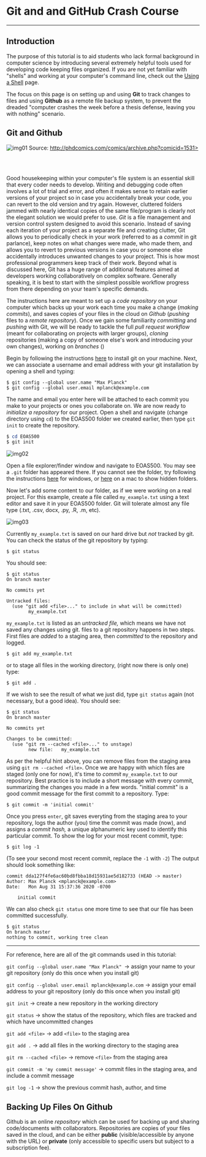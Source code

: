 # Git and and GitHub Crash Course

---

## Introduction

The purpose of this tutorial is to aid students who lack formal background in computer science by introducing several extremely helpful tools used for developing code keeping files organized. If you are not yet familiar with "shells" and working at your computer's command line, check out the [Using a Shell](shells_crash_course.html) page.

The focus on this page is on setting up and using **Git** to track changes to files and using **Github** as a remote file backup system, to prevent the dreaded "computer crashes the week before a thesis defense, leaving you with nothing" scenario.

## Git and Github

![img01](images/phd_versioncontrol.png "phd version control")
Source: http://phdcomics.com/comics/archive.php?comicid=1531>

<br>
<br>

Good housekeeping within your computer's file system is an essential skill that every coder needs to develop. Writing and debugging code often involves a lot of trial and error, and often it makes sense to retain earlier versions of your project so in case you accidentally break your code, you can revert to the old version and try again. However, cluttered folders jammed with nearly identical copies of the same file/program is clearly not the elegant solution we would prefer to use. *Git* is a file management and version control system designed to avoid this scenario. Instead of saving each iteration of your project as a separate file and creating clutter, Git allows you to periodically check in your work (referred to as a *commit* in git parlance), keep notes on what changes were made, who made them, and allows you to revert to previous versions in case you or someone else accidentally introduces unwanted changes to your project. This is how most professional programmers keep track of their work. Beyond what is discussed here, Git has a huge range of additional features aimed at developers working collaboratively on complex software. Generally speaking, it is best to start with the simplest possible workflow progress from there depending on your team's specific demands.

 The instructions here are meant to set up a *code repository* on your computer which backs up your work each time you make a change (*making commits*), and saves copies of your files in the cloud on *Github* (*pushing* files to a *remote repository*). Once we gain some familiarity *committing* and *pushing* with Git, we will be ready to tackle the full *pull request workflow* (meant for collaborating on projects with larger groups), *cloning* repositories (making a copy of someone else's work and introducing your own changes), working on *branches* ()

Begin by following the instructions [here](https://git-scm.com/book/en/v2/Getting-Started-Installing-Git) to install git on your machine. Next, we can associate a username and email address with your git installation by opening a shell and typing:

```
$ git config --global user.name "Max Planck"
$ git config --global user.email mplanck@example.com
```

The name and email you enter here will be attached to each commit you make to your projects or ones you collaborate on. We are now ready to *initialize a repository* for our project. Open a shell and navigate (change directory using ```cd```) to the EOAS500 folder we created earlier, then type ```git init``` to create the repository.

```powershell
$ cd EOAS500
$ git init
```

![img02](images/initial_git.png "intitial git")

Open a file explorer/finder window and navigate to EOAS500. You may see a ```.git``` folder has appeared there. If you cannot see the folder, try following the instructions [here](myurl.com) for windows, or [here](myurl.com) on a mac to show hidden folders.

Now let's add some content to our folder, as if we were working on a real project. For this example, create a file called ```my_example.txt``` using a text editor and save it in your EOAS500 folder. Git will tolerate almost any file type (.txt, .csv, docx, .py, .R, .m, etc).

![img03](images/initial_file.png "intital file")

Currently ```my_example.txt``` is saved on our hard drive but *not* tracked by git. You can check the status of the git repository by typing:

```
$ git status
```
You should see:

```
$ git status
On branch master

No commits yet

Untracked files:
  (use "git add <file>..." to include in what will be committed)
        my_example.txt

```

```my_example.txt``` is listed as an *untracked file,* which means we have not saved any changes using git.  files to a git repository happens in two steps. First files are *added* to a staging area, then *committed* to the repository and logged.

```
$ git add my_example.txt
```

or to stage all files in the working directory, (right now there is only one) type:

```
$ git add .
```

If we wish to see the result of what we just did, type ```git status``` again (not necessary, but a good idea). You should see:

```
$ git status
On branch master

No commits yet

Changes to be committed:
  (use "git rm --cached <file>..." to unstage)
        new file:   my_example.txt
```

As per the helpful hint above, you can remove files from the staging area using ```git rm --cached <file>```. Once we are happy with which files are staged (only one for now), it's time to *commit* ```my_example.txt``` to our repository. Best practice is to include a short message with every commit, summarizing the changes you made in a few words. "initial commit" is a good commit message for the first commit to a repository. Type:

```
$ git commit -m 'initial commit'
```

Once you press ```enter```, git saves everyting from the staging area to your repository, logs the author (you) time the commit was made (now), and assigns a *commit hash,* a unique alphanumeric key used to identify this particular commit. To show the log for your most recent commit, type:

```
$ git log -1
```

(To see your second most recent commit, replace the ```-1``` with ```-2```) The output should look something like:

```
commit dda127f4fe6ac60bd8fbba18d15931ae5d182733 (HEAD -> master)
Author: Max Planck <mplanck@example.com>
Date:   Mon Aug 31 15:37:36 2020 -0700

    initial commit
```

We can also check ```git status``` one more time to see that our file has been committed successfully.

```
$ git status
On branch master
nothing to commit, working tree clean
```


---

For reference, here are all of the git commands used in this tutorial:

```git config --global user.name "Max Planck" ```$\rightarrow$ assign your name to your git repository (only do this once when you install git)

```git config --global user.email mplanck@example.com``` $\rightarrow$ assign your email address to your git repository (only do this once when you install git)

```git init``` $\rightarrow$ create a new repository in the working directory

```git status``` $\rightarrow$ show the status of the repository, which files are tracked and which have uncommitted changes

```git add <file>``` $\rightarrow$ add ```<file>``` to the staging area

```git add .``` $\rightarrow$ add all files in the working directory to the staging area

```git rm --cached <file>``` $\rightarrow$ remove ```<file>``` from the staging area

```git commit -m 'my commit message'``` $\rightarrow$ commit files in the staging area, and include a commit message

```git log -1``` $\rightarrow$ show the previous commit hash, author, and time





## Backing Up Files On Github

Github is an online *repository* which can be used for backing up and sharing code/documents with collaborators. Repositories are copies of your files saved in the cloud, and can be either **public** (visible/accessible by anyone with the URL) or **private** (only accessible to specific users but subject to a subscription fee).